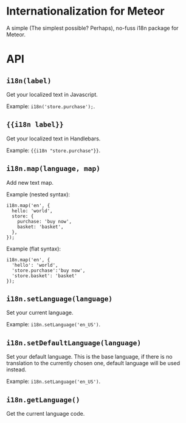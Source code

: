 # Internationalization for Meteor

A simple (The simplest possible? Perhaps), no-fuss i18n package for Meteor.

# API



## `i18n(label)`

Get your localized text in Javascript.

Example: `i18n('store.purchase');`.



## `{{i18n label}}`

Get your localized text in Handlebars.

Example: `{{i18n "store.purchase"}}`.



## `i18n.map(language, map)`

Add new text map.

Example (nested syntax):

    i18n.map('en', {
      hello: 'world',
      store: {
        purchase: 'buy now',
        basket: 'basket',
      },
    });
    

Example (flat syntax):

    i18n.map('en', {
      'hello': 'world',
      'store.purchase':'buy now',
      'store.basket': 'basket'
    });    


## `i18n.setLanguage(language)`

Set your current language.

Example: `i18n.setLanguage('en_US')`.



## `i18n.setDefaultLanguage(language)`

Set your default language. This is the base language, if there is no translation to the currently chosen one,
default language will be used instead.

Example: `i18n.setLanguage('en_US')`.



## `i18n.getLanguage()`

Get the current language code.
